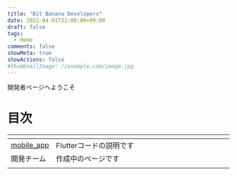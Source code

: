 ```yaml
---
title: "Bit Banana Developers"
date: 2022-04-01T21:00:00+09:00
draft: false
tags:
  - Home
comments: false
showMeta: true
showActions: false
#thumbnailImage: //example.com/image.jpg
---
```


開発者ページへようこそ

# 目次

| <img width="20%"/>                  | <img width="1000"/> |
| ----------------------------------- | ------------------- |
| [mobile_app](../../mobile_app/root) | Flutterコードの説明です     |
| 開発チーム                               | 作成中のページです           |
|                                     |                     |
